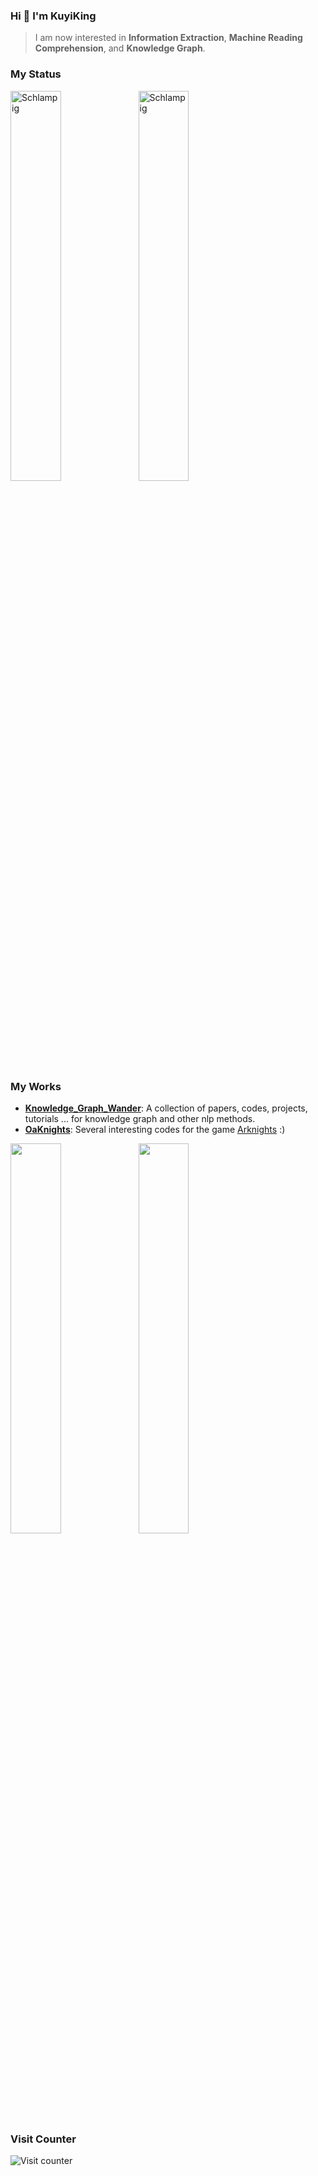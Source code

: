 ### Hi 👋 I'm KuyiKing

> I am now interested in **Information Extraction**, **Machine Reading Comprehension**, and **Knowledge Graph**.

### My Status
<img align="left" width="40%" src="https://github-readme-stats.vercel.app/api?username=Schlampig&theme=prussian&show_icons=true" alt="Schlampig" />
<img align="center" width="40%" src="https://github-readme-stats.vercel.app/api/top-langs/?username=Schlampig&theme=prussian&layout=compact&hide=html,asp,jupyter notebook" alt="Schlampig" />

### My Works
- [**Knowledge_Graph_Wander**](https://github.com/Schlampig/Knowledge_Graph_Wander): A collection of papers, codes, projects, tutorials ... for knowledge graph and other nlp methods.
- [**OaKnights**](https://github.com/Schlampig/OaKnights): Several interesting codes for the game [Arknights](https://ak.hypergryph.com/index) :)
<img align="left"  width="40%" src="https://github-readme-stats.vercel.app/api/pin/?username=Schlampig&repo=Knowledge_Graph_Wander&theme=prussian" />
<img align="center"  width="40%" src="https://github-readme-stats.vercel.app/api/pin/?username=Schlampig&repo=OaKnights&theme=prussian" />

### Visit Counter
![Visit counter](https://count.getloli.com/get/@:SchlampigGitHub?theme=rule34)





